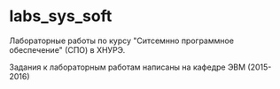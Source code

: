 # labs_sys_soft

Лабораторные работы по курсу "Ситсемнно программное обеспечение" (СПО) в ХНУРЭ.

Задания к лабораторным работам написаны на кафедре ЭВМ (2015-2016)
